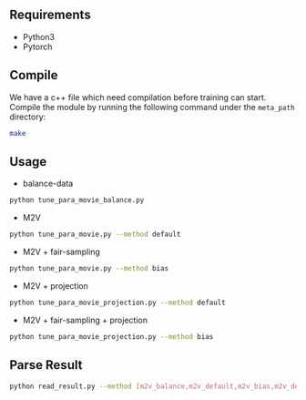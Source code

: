 ## Requirements
  * Python3
  * Pytorch 


## Compile
We have a c++ file which need compilation before training can start. Compile the module by running the following command under the ```meta_path``` directory:
```bash
make
```


## Usage
* balance-data
```bash
python tune_para_movie_balance.py
```

* M2V
```bash
python tune_para_movie.py --method default
```

* M2V + fair-sampling
```bash
python tune_para_movie.py --method bias
```

* M2V + projection
```bash
python tune_para_movie_projection.py --method default
```

* M2V + fair-sampling + projection
```bash
python tune_para_movie_projection.py --method bias
```

## Parse Result
```bash
python read_result.py --method [m2v_balance,m2v_default,m2v_bias,m2v_default_projection,m2v_bias_projection] --criterion [eo,dp] --fair_level [low,med,high] --dataset ml
```

